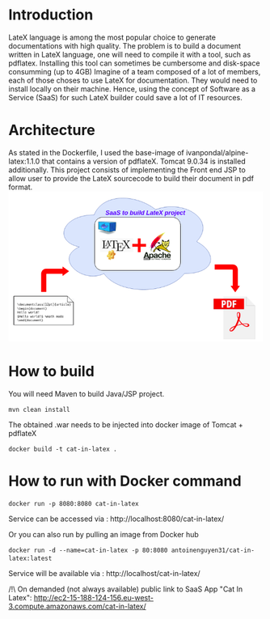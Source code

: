 # Introduction
LateX language is among the most popular choice to generate documentations with high quality.
The problem is to build a document written in LateX language, one will need to compile it with a tool, such as pdflatex.
Installing this tool can sometimes be cumbersome and disk-space consumming (up to 4GB)
Imagine of a team composed of a lot of members, each of those choses to use LateX for documentation. They would need to install locally on their machine.
Hence, using the concept of Software as a Service (SaaS) for such LateX builder could save a lot of IT resources.
# Architecture
As stated in the Dockerfile, I used the base-image of ivanpondal/alpine-latex:1.1.0 that contains a version of pdflateX.
Tomcat 9.0.34 is installed additionally.
This project consists of implementing the Front end JSP to allow user to provide the LateX sourcecode to build their document in pdf format.
![Project Architecture](Architecture-CatInLatex.png)
# How to build
You will need Maven to build Java/JSP project.
```
mvn clean install
```
The obtained .war needs to be injected into docker image of Tomcat + pdflateX
```
docker build -t cat-in-latex .
```

# How to run with Docker command
```
docker run -p 8080:8080 cat-in-latex
```
Service can be accessed via : http://localhost:8080/cat-in-latex/

Or you can also run by pulling an image from Docker hub
```
docker run -d --name=cat-in-latex -p 80:8080 antoinenguyen31/cat-in-latex:latest
```
Service will be available via : http://localhost/cat-in-latex/

/!\ On demanded (not always available) public link to SaaS App "Cat In Latex": http://ec2-15-188-124-156.eu-west-3.compute.amazonaws.com/cat-in-latex/

